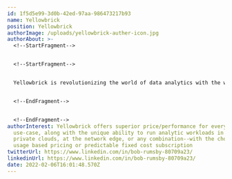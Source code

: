 ```yaml
---
id: 1f5d5e99-3d0b-42ed-97aa-986473217b93
name: Yellowbrick
position: Yellowbrick
authorImage: /uploads/yellowbrick-auther-icon.jpg
authorAbout: >-
  <!--StartFragment-->


  <!--StartFragment-->


  Yellowbrick is revolutionizing the world of data analytics with the world’s most flexible cloud native data warehouse. Organizations of all sizes rely on Yellowbrick to get answers to their hardest business questions, power their decision-making, and get real-time insights at a fraction of the cost of alternatives. 


  <!--EndFragment-->


  <!--EndFragment-->
authorInterest: Yellowbrick offers superior price/performance for every business
  use-case, along with the unique ability to run analytic workloads in public or
  private clouds, at the network edge, or any combination--with the choice of
  usage based pricing or predictable fixed cost subscription
twitterUrl: https://www.linkedin.com/in/bob-rumsby-80709a23/
linkedinUrl: https://www.linkedin.com/in/bob-rumsby-80709a23/
date: 2022-02-06T16:01:48.570Z
---
```

